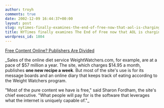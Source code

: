 ```yaml
---
author: troyh
comments: true
date: 2002-12-09 16:44:37+00:00
layout: post
slug: nytimes-finally-examines-the-end-of-free-now-that-aol-is-charging
title: NYTimes finally examines The End of Free now that AOL is charging
wordpress_id: 1804
---
```


[Free Content Online? Publishers Are Divided](http://www.nytimes.com/2002/12/09/technology/09FREE.html?pagewanted=2)

_Sales of the online diet service WeightWatchers.com, for example, are at a pace of $57 million a year. The site, which charges $14.95 a month, publishes **one new recipe a week**. But most of the site's use is for its message boards and an online diary that keeps track of eating according to the Weight Watchers program.

"Most of the pure content we have is free," said Sharon Fordham, the site's chief executive. "What people will pay for is the software that leverages what the internet is uniquely capable of."_
